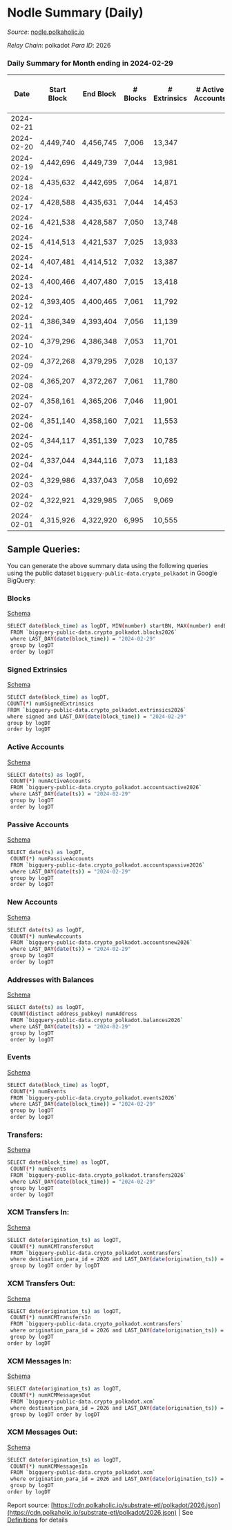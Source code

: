 # Nodle Summary (Daily)

_Source_: [nodle.polkaholic.io](https://nodle.polkaholic.io)

*Relay Chain*: polkadot
*Para ID*: 2026



### Daily Summary for Month ending in 2024-02-29


| Date    | Start Block | End Block | # Blocks | # Extrinsics | # Active Accounts | # Passive Accounts | # New Accounts | # Addresses | # Events  | # Transfers ($USD) | # XCM Transfers In ($USD) | # XCM Transfers Out ($USD) | # XCM In | # XCM Out | Issues |
|---------|-------------|-----------|----------|--------------|-------------------|--------------------|----------------|-------------|-----------|--------------------|---------------------------|----------------------------|----------|-----------|--------|
| 2024-02-21 |  |  |  |  |  |  |  |  |  |   |   |   |  |  |  |
| 2024-02-20 | 4,449,740 | 4,456,745 | 7,006 | 13,347 |  |  |  | 977,336 | 403,693 | 289,721 ($15.59) |   |   |  |  |  |
| 2024-02-19 | 4,442,696 | 4,449,739 | 7,044 | 13,981 |  |  |  | 975,527 | 410,130 | 290,604 ($39.52) |   |   |  |  |  |
| 2024-02-18 | 4,435,632 | 4,442,695 | 7,064 | 14,871 |  |  |  | 973,529 | 408,867 | 280,611 ($45.34) |   |   |  |  |  |
| 2024-02-17 | 4,428,588 | 4,435,631 | 7,044 | 14,453 |  |  |  | 970,991 | 401,816 | 276,074 ($0.09) |   |   |  |  |  |
| 2024-02-16 | 4,421,538 | 4,428,587 | 7,050 | 13,748 |  |  |  | 968,825 | 382,245 | 262,522 ($0.20) |   |   |  |  |  |
| 2024-02-15 | 4,414,513 | 4,421,537 | 7,025 | 13,933 |  |  |  | 966,623 | 387,955 | 272,029  |   |   |  |  |  |
| 2024-02-14 | 4,407,481 | 4,414,512 | 7,032 | 13,387 |  |  |  | 964,938 | 387,822 | 274,700 ($0.70) |   |   |  |  |  |
| 2024-02-13 | 4,400,466 | 4,407,480 | 7,015 | 13,418 |  |  |  | 963,168 | 374,331 | 261,600 ($1.67) |   |   |  |  |  |
| 2024-02-12 | 4,393,405 | 4,400,465 | 7,061 | 11,792 |  |  |  | 961,247 | 361,100 | 260,756 ($0.36) |   |   |  |  |  |
| 2024-02-11 | 4,386,349 | 4,393,404 | 7,056 | 11,139 |  |  |  | 959,371 | 361,022 | 266,114 ($285.65) |   |   |  |  |  |
| 2024-02-10 | 4,379,296 | 4,386,348 | 7,053 | 11,701 |  |  |  | 957,149 | 365,678 | 263,915 ($93.17) |   |   |  |  |  |
| 2024-02-09 | 4,372,268 | 4,379,295 | 7,028 | 10,137 |  |  |  | 955,032 | 353,807 | 263,339 ($48.45) |   |   |  |  |  |
| 2024-02-08 | 4,365,207 | 4,372,267 | 7,061 | 11,780 |  |  |  | 952,171 | 366,959 | 262,979 ($2.98) |   |   |  |  |  |
| 2024-02-07 | 4,358,161 | 4,365,206 | 7,046 | 11,901 |  |  |  | 950,046 | 371,921 | 266,916  |   |   |  |  |  |
| 2024-02-06 | 4,351,140 | 4,358,160 | 7,021 | 11,553 |  |  |  | 948,205 | 361,961 | 261,331 ($44.54) |   |   |  |  |  |
| 2024-02-05 | 4,344,117 | 4,351,139 | 7,023 | 10,785 |  |  |  | 946,886 | 344,803 | 250,748  |   |   |  |  |  |
| 2024-02-04 | 4,337,044 | 4,344,116 | 7,073 | 11,183 |  |  |  | 944,541 | 325,362 | 230,098 ($1,325.66) |   |   |  |  |  |
| 2024-02-03 | 4,329,986 | 4,337,043 | 7,058 | 10,692 |  |  |  | 943,007 | 336,791 | 242,036 ($1,623.04) |   |   |  | 1 |  |
| 2024-02-02 | 4,322,921 | 4,329,985 | 7,065 | 9,069 |  |  |  | 941,671 | 273,041 | 192,438  |   |   |  |  |  |
| 2024-02-01 | 4,315,926 | 4,322,920 | 6,995 | 10,555 |  |  |  | 940,447 | 336,312 | 246,016 ($4,341.43) |   |   |  | 1 |  |

## Sample Queries:
You can generate the above summary data using the following queries using the public dataset `bigquery-public-data.crypto_polkadot` in Google BigQuery:


### Blocks 

[Schema](https://github.com/colorfulnotion/substrate-etl/blob/main/schema/blocks.json)

```bash
SELECT date(block_time) as logDT, MIN(number) startBN, MAX(number) endBN, COUNT(*) numBlocks 
 FROM `bigquery-public-data.crypto_polkadot.blocks2026`  
 where LAST_DAY(date(block_time)) = "2024-02-29" 
 group by logDT 
 order by logDT
```

### Signed Extrinsics 

[Schema](https://github.com/colorfulnotion/substrate-etl/blob/main/schema/extrinsics.json)

```bash
SELECT date(block_time) as logDT, 
COUNT(*) numSignedExtrinsics 
FROM `bigquery-public-data.crypto_polkadot.extrinsics2026`  
where signed and LAST_DAY(date(block_time)) = "2024-02-29" 
group by logDT 
order by logDT
```

### Active Accounts 

[Schema](https://github.com/colorfulnotion/substrate-etl/blob/main/schema/accountsactive.json)

```bash
SELECT date(ts) as logDT, 
 COUNT(*) numActiveAccounts 
 FROM `bigquery-public-data.crypto_polkadot.accountsactive2026` 
 where LAST_DAY(date(ts)) = "2024-02-29" 
 group by logDT 
 order by logDT
```

### Passive Accounts 

[Schema](https://github.com/colorfulnotion/substrate-etl/blob/main/schema/accountspassive.json)

```bash
SELECT date(ts) as logDT, 
 COUNT(*) numPassiveAccounts 
 FROM `bigquery-public-data.crypto_polkadot.accountspassive2026` 
 where LAST_DAY(date(ts)) = "2024-02-29" 
 group by logDT 
 order by logDT
```

### New Accounts 

[Schema](https://github.com/colorfulnotion/substrate-etl/blob/main/schema/accountsnew.json)

```bash
SELECT date(ts) as logDT, 
 COUNT(*) numNewAccounts 
 FROM `bigquery-public-data.crypto_polkadot.accountsnew2026` 
 where LAST_DAY(date(ts)) = "2024-02-29" 
 group by logDT
 order by logDT
```

### Addresses with Balances 

[Schema](https://github.com/colorfulnotion/substrate-etl/blob/main/schema/balances.json)

```bash
SELECT date(ts) as logDT,
 COUNT(distinct address_pubkey) numAddress 
 FROM `bigquery-public-data.crypto_polkadot.balances2026` 
 where LAST_DAY(date(ts)) = "2024-02-29" 
 group by logDT 
 order by logDT
```

### Events 

[Schema](https://github.com/colorfulnotion/substrate-etl/blob/main/schema/events.json)

```bash
SELECT date(block_time) as logDT, 
 COUNT(*) numEvents 
 FROM `bigquery-public-data.crypto_polkadot.events2026` 
 where LAST_DAY(date(block_time)) = "2024-02-29" 
 group by logDT 
 order by logDT
```

### Transfers:

[Schema](https://github.com/colorfulnotion/substrate-etl/blob/main/schema/transfers.json)

```bash
SELECT date(block_time) as logDT, 
 COUNT(*) numEvents 
 FROM `bigquery-public-data.crypto_polkadot.transfers2026` 
 where LAST_DAY(date(block_time)) = "2024-02-29" 
 group by logDT 
 order by logDT
```

### XCM Transfers In: 

[Schema](https://github.com/colorfulnotion/substrate-etl/blob/main/schema/xcmtransfers.json)

```bash
SELECT date(origination_ts) as logDT, 
 COUNT(*) numXCMTransfersOut 
 FROM `bigquery-public-data.crypto_polkadot.xcmtransfers` 
 where destination_para_id = 2026 and LAST_DAY(date(origination_ts)) = "2024-02-29" 
 group by logDT order by logDT
```

### XCM Transfers Out: 

[Schema](https://github.com/colorfulnotion/substrate-etl/blob/main/schema/xcmtransfers.json)

```bash
SELECT date(origination_ts) as logDT, 
 COUNT(*) numXCMTransfersIn 
 FROM `bigquery-public-data.crypto_polkadot.xcmtransfers` 
 where origination_para_id = 2026 and LAST_DAY(date(origination_ts)) = "2024-02-29" 
 group by logDT 
order by logDT
```

### XCM Messages In: 

[Schema](https://github.com/colorfulnotion/substrate-etl/blob/main/schema/xcm.json)

```bash
SELECT date(origination_ts) as logDT, 
 COUNT(*) numXCMMessagesOut 
 FROM `bigquery-public-data.crypto_polkadot.xcm` 
 where destination_para_id = 2026 and LAST_DAY(date(origination_ts)) = "2024-02-29" 
 group by logDT order by logDT
```

### XCM Messages Out: 

[Schema](https://github.com/colorfulnotion/substrate-etl/blob/main/schema/xcm.json)

```bash
SELECT date(origination_ts) as logDT, 
 COUNT(*) numXCMMessagesIn 
 FROM `bigquery-public-data.crypto_polkadot.xcm` 
 where origination_para_id = 2026 and LAST_DAY(date(origination_ts)) = "2024-02-29" 
 group by logDT 
order by logDT
```


Report source: [https://cdn.polkaholic.io/substrate-etl/polkadot/2026.json](https://cdn.polkaholic.io/substrate-etl/polkadot/2026.json) | See [Definitions](/DEFINITIONS.md) for details

